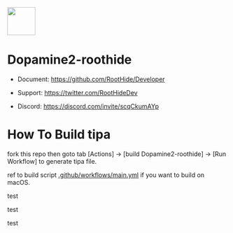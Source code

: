 <img src="https://github.com/opa334/Dopamine/assets/52459150/ed04dd3e-d879-456d-9aa3-d4ed44819c7e" width="64" />

# Dopamine2-roothide

- Document: https://github.com/RootHide/Developer

- Support: https://twitter.com/RootHideDev

- Discord: https://discord.com/invite/scqCkumAYp


# How To Build tipa

fork this repo then goto tab [Actions] -> [build Dopamine2-roothide] -> [Run Workflow] to generate tipa file.

ref to build script [.github/workflows/main.yml](.github/workflows/main.yml) if you want to build on macOS.

test

test

test
